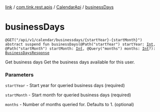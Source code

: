 [link](../../index.md) / [com.tink.rest.apis](../index.md) / [CalendarApi](index.md) / [businessDays](./business-days.md)

# businessDays

`@GET("/api/v1/calendar/businessdays/{startYear}-{startMonth}") abstract suspend fun businessDays(@Path("startYear") startYear: `[`Int`](https://kotlinlang.org/api/latest/jvm/stdlib/kotlin/-int/index.html)`, @Path("startMonth") startMonth: `[`Int`](https://kotlinlang.org/api/latest/jvm/stdlib/kotlin/-int/index.html)`, @Query("months") months: `[`Int`](https://kotlinlang.org/api/latest/jvm/stdlib/kotlin/-int/index.html)`?): `[`BusinessDaysResponse`](../../com.tink.rest.models/-business-days-response/index.md)

Get business days
Get the business days available for this user.

### Parameters

`startYear` - Start year for queried business days (required)

`startMonth` - Start month for queried business days (required)

`months` - Number of months queried for. Defaults to 1. (optional)